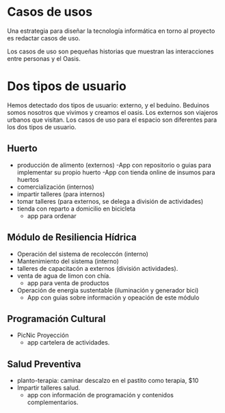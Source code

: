 
# Casos de usos 

Una estrategia para diseñar la tecnología informática en torno al proyecto es redactar casos de uso.

Los casos de uso son pequeñas historias que muestran las interacciones entre personas y el Oasis.

# Dos tipos de usuario

Hemos detectado dos tipos de usuario: externo, y el beduino. Beduinos somos nosotros que vivimos y creamos el oasis. Los externos son viajeros urbanos que visitan. Los casos de uso para el espacio son diferentes para los dos tipos de usuario.

## Huerto
- producción de alimento (externos)
   -App con repositorio o guias para implementar su propio huerto
   -App con tienda online de insumos para huertos
 - comercialización (internos)
 - impartir talleres (para internos)
 - tomar talleres (para externos, se delega a división de actividades)
 - tienda con reparto a domicilio en bicicleta
   - app para ordenar
 
## Módulo de Resiliencia Hídrica
 - Operación del sistema de recoleccón (interno)
 - Mantenimiento del sistema (interno)
 - talleres de capacitacón a externos (división actividades).
 - venta de agua de limon con chía.
   - app para venta de productos
 - Operación de energia sustentable (iluminación y generador bici)
   - App con guias sobre información y opeación de este módulo 

## Programación Cultural
 - PicNic Proyección
   - app cartelera de actividades.
 
## Salud Preventiva
 - planto-terapia: caminar descalzo en el pastito como terapia, $10
 - Impartir talleres salud.
   - app con información de programación y contenidos complementarios.
